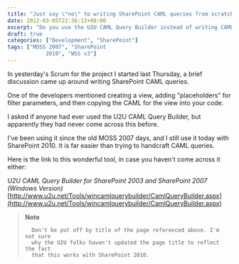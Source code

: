 ```yaml
---
title: "Just say \"no\" to writing SharePoint CAML queries from scratch"
date: 2012-03-05T22:36:13+08:00
excerpt: "Do you use the U2U CAML Query Builder instead of writing CAML queries from scratch? If not, then you must really know your SharePoint (or perhaps you just enjoy making things harder than they need to be)."
draft: true
categories: ["Development", "SharePoint"]
tags: ["MOSS 2007", "SharePoint 
			2010", "WSS v3"]
---
```


In yesterday's Scrum for the project I started last Thursday, a brief discussion came up around writing SharePoint CAML queries.

One of the developers mentioned creating a view, adding "placeholders" for filter parameters, and then copying the CAML for the view into your code.

I asked if anyone had ever used the U2U CAML Query Builder, but apparently they had never come across this before.

I've been using it since the old MOSS 2007 days, and I still use it today with SharePoint 2010. It is far easier than trying to handcraft CAML queries.

Here is the link to this wonderful tool, in case you haven't come across it either:

<cite>U2U CAML Query Builder for SharePoint 2003 and SharePoint 2007 (Windows
Version)</cite>
[http://www.u2u.net/Tools/wincamlquerybuilder/CamlQueryBuilder.aspx](http://www.u2u.net/Tools/wincamlquerybuilder/CamlQueryBuilder.aspx)

> **Note**
> 
>       Don't be put off by title of the page referenced above. I'm not sure 
>       why the U2U folks haven't updated the page title to reflect the fact 
>       that this works with SharePoint 2010.

